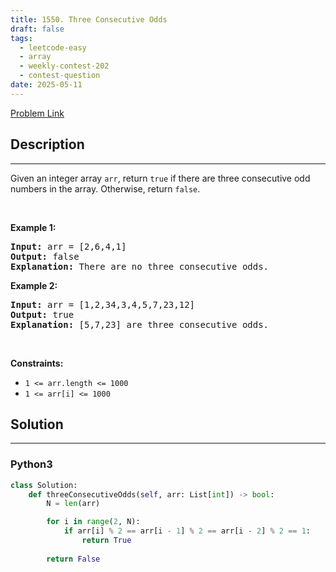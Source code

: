 ```yaml
---
title: 1550. Three Consecutive Odds
draft: false
tags: 
  - leetcode-easy
  - array
  - weekly-contest-202
  - contest-question
date: 2025-05-11
---
```


[Problem Link](https://leetcode.com/problems/three-consecutive-odds/)

## Description

---
Given an integer array <code>arr</code>, return <code>true</code>&nbsp;if there are three consecutive odd numbers in the array. Otherwise, return&nbsp;<code>false</code>.
<p>&nbsp;</p>
<p><strong class="example">Example 1:</strong></p>

<pre>
<strong>Input:</strong> arr = [2,6,4,1]
<strong>Output:</strong> false
<b>Explanation:</b> There are no three consecutive odds.
</pre>

<p><strong class="example">Example 2:</strong></p>

<pre>
<strong>Input:</strong> arr = [1,2,34,3,4,5,7,23,12]
<strong>Output:</strong> true
<b>Explanation:</b> [5,7,23] are three consecutive odds.
</pre>

<p>&nbsp;</p>
<p><strong>Constraints:</strong></p>

<ul>
	<li><code>1 &lt;= arr.length &lt;= 1000</code></li>
	<li><code>1 &lt;= arr[i] &lt;= 1000</code></li>
</ul>


## Solution

---
### Python3
``` py title='three-consecutive-odds'
class Solution:
    def threeConsecutiveOdds(self, arr: List[int]) -> bool:
        N = len(arr)

        for i in range(2, N):
            if arr[i] % 2 == arr[i - 1] % 2 == arr[i - 2] % 2 == 1:
                return True
        
        return False
```

